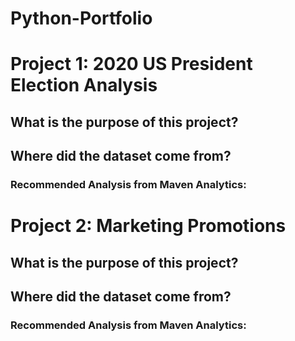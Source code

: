 # Python-Portfolio


# Project 1: 2020 US President Election Analysis

## What is the purpose of this project? 


## Where did the dataset come from?


### Recommended Analysis from Maven Analytics:



# Project 2: Marketing Promotions

## What is the purpose of this project? 


## Where did the dataset come from?


### Recommended Analysis from Maven Analytics:
